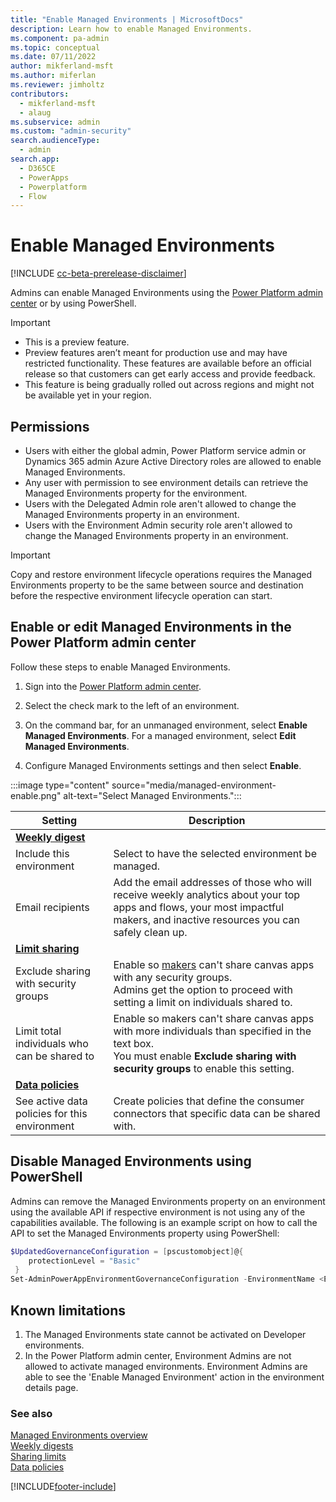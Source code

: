 ```yaml
---
title: "Enable Managed Environments | MicrosoftDocs"
description: Learn how to enable Managed Environments.
ms.component: pa-admin
ms.topic: conceptual
ms.date: 07/11/2022
author: mikferland-msft
ms.author: miferlan
ms.reviewer: jimholtz
contributors:
  - mikferland-msft
  - alaug 
ms.subservice: admin
ms.custom: "admin-security"
search.audienceType: 
  - admin
search.app:
  - D365CE
  - PowerApps
  - Powerplatform
  - Flow
---
```

# Enable Managed Environments

<!-- https://go.microsoft.com/fwlink/?linkid=2194805 -->

[!INCLUDE [cc-beta-prerelease-disclaimer](../includes/cc-beta-prerelease-disclaimer.md)]

Admins can enable Managed Environments using the [Power Platform admin center](managed-environment-enable.md) or by using PowerShell. 

> [!IMPORTANT]
> - This is a preview feature.
> - Preview features aren’t meant for production use and may have restricted functionality. These features are available before an official release so that customers can get early access and provide feedback.
> - This feature is being gradually rolled out across regions and might not be available yet in your region.

## Permissions

- Users with either the global admin, Power Platform service admin or Dynamics 365 admin Azure Active Directory roles are allowed to enable Managed Environments. 
- Any user with permission to see environment details can retrieve the Managed Environments property for the environment.  
- Users with the Delegated Admin role aren't allowed to change the Managed Environments property in an environment. 
- Users with the Environment Admin security role aren't allowed to change the Managed Environments property in an environment.  

> [!IMPORTANT]
> Copy and restore environment lifecycle operations requires the Managed Environments property to be the same between source and destination before the respective environment lifecycle operation can start. 

## Enable or edit Managed Environments in the Power Platform admin center

Follow these steps to enable Managed Environments.

1. Sign into the [Power Platform admin center](https://admin.powerplatform.microsoft.com). 

2. Select the check mark to the left of an environment. 

3. On the command bar, for an unmanaged environment, select **Enable Managed Environments**. For a managed environment, select **Edit Managed Environments**.

3. Configure Managed Environments settings and then select **Enable**.

:::image type="content" source="media/managed-environment-enable.png" alt-text="Select Managed Environments.":::

|Setting  |Description  |
|---------|---------|
|**[Weekly digest](managed-environment-weekly-digests.md)**     |         |
|Include this environment     | Select to have the selected environment be managed.       |
|Email recipients     | Add the email addresses of those who will receive weekly analytics about your top apps and flows, your most impactful makers, and inactive resources you can safely clean up.        |
|**[Limit sharing](managed-environment-sharing-limits.md)**     |         |
|Exclude sharing with security groups     | Enable so [makers](/power-apps/learning-catalog/app-maker) can't share canvas apps with any security groups. <br />Admins get the option to proceed with setting a limit on individuals shared to.        |
|Limit total individuals who can be shared to    | Enable so makers can't share canvas apps with more individuals than specified in the text box. <br /> You must enable **Exclude sharing with security groups** to enable this setting.        |
|**[Data policies](managed-environment-data-policies.md)**     |         |
|See active data policies for this environment     | Create policies that define the consumer connectors that specific data can be shared with.         |

## Disable Managed Environments using PowerShell

Admins can remove the Managed Environments property on an environment using the available API if respective environment is not using any of the capabilities available. The following is an example script on how to call the API to set the Managed Environments property using PowerShell: 

```powershell
$UpdatedGovernanceConfiguration = [pscustomobject]@{
    protectionLevel = "Basic"
 }
Set-AdminPowerAppEnvironmentGovernanceConfiguration -EnvironmentName <EnvironmentID> -UpdatedGovernanceConfiguration $UpdatedGovernanceConfiguration
```

## Known limitations
1. The Managed Environments state cannot be activated on Developer environments. 
2. In the Power Platform admin center, Environment Admins are not allowed to activate managed environments. Environment Admins are able to see the 'Enable Managed Environment' action in the environment details page.

### See also  
[Managed Environments overview](managed-environment-overview.md) <br />
[Weekly digests](managed-environment-weekly-digests.md) <br />
[Sharing limits](managed-environment-sharing-limits.md)  <br />
[Data policies](managed-environment-data-policies.md)




[!INCLUDE[footer-include](../includes/footer-banner.md)]



